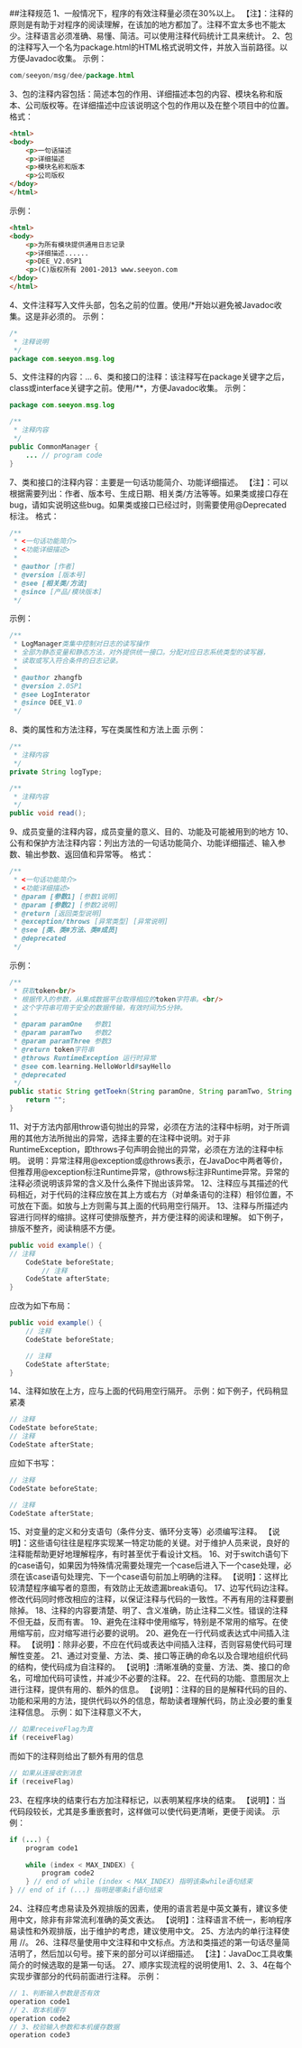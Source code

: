 ##注释规范
1、一般情况下，程序的有效注释量必须在30%以上。
【注】：注释的原则是有助于对程序的阅读理解，在该加的地方都加了。注释不宜太多也不能太少。注释语言必须准确、易懂、简洁。可以使用注释代码统计工具来统计。
2、包的注释写入一个名为package.html的HTML格式说明文件，并放入当前路径。以方便Javadoc收集。
示例：
```java
com/seeyon/msg/dee/package.html
```
3、包的注释内容包括：简述本包的作用、详细描述本包的内容、模块名称和版本、公司版权等。在详细描述中应该说明这个包的作用以及在整个项目中的位置。
格式：
```html
<html>
<body>
	<p>一句话描述
	<p>详细描述
	<p>模块名称和版本
	<p>公司版权
</bdoy>
</html>
```
示例：
```html
<html>
<body>
	<p>为所有模块提供通用日志记录
	<p>详细描述......
	<p>DEE_V2.0SP1
	<p>(C)版权所有 2001-2013 www.seeyon.com
</bdoy>
</html>
```
4、文件注释写入文件头部，包名之前的位置。使用/*开始以避免被Javadoc收集。这是非必须的。
示例：
```java
/*
 * 注释说明
 */
package com.seeyon.msg.log
```
5、文件注释的内容：...
6、类和接口的注释：该注释写在package关键字之后，class或interface关键字之前。使用/**，方便Javadoc收集。
示例：
```java
package com.seeyon.msg.log

/**
 * 注释内容
 */
public CommonManager {
	... // program code
}
```
7、类和接口的注释内容：主要是一句话功能简介、功能详细描述。
【注】：可以根据需要列出：作者、版本号、生成日期、相关类/方法等等。如果类或接口存在bug，请如实说明这些bug。如果类或接口已经过时，则需要使用@Deprecated标注。
格式：
```java
/**
 * <一句话功能简介>
 * <功能详细描述>
 * 
 * @author [作者]
 * @version [版本号]
 * @see [相关类/方法]
 * @since [产品/模块版本]
 */
```
示例：
```java
/**
 * LogManager类集中控制对日志的读写操作
 * 全部为静态变量和静态方法，对外提供统一接口。分配对应日志系统类型的读写器，
 * 读取或写入符合条件的日志记录。
 * 
 * @author zhangfb
 * @version 2.0SP1
 * @see LogInterator
 * @since DEE_V1.0
 */
```
8、类的属性和方法注释，写在类属性和方法上面
示例：
```java
/**
 * 注释内容
 */
private String logType;

/**
 * 注释内容
 */
public void read();
```
9、成员变量的注释内容，成员变量的意义、目的、功能及可能被用到的地方
10、公有和保护方法注释内容：列出方法的一句话功能简介、功能详细描述、输入参数、输出参数、返回值和异常等。
格式：
```java
/**
 * <一句话功能简介>
 * <功能详细描述>
 * @param [参数1] [参数1说明]
 * @param [参数2] [参数2说明]
 * @return [返回类型说明]
 * @exception/throws [异常类型] [异常说明]
 * @see [类、类#方法、类#成员]
 * @deprecated
 */
```
示例：
```java
/**
 * 获取token<br/>
 * 根据传入的参数，从集成数据平台取得相应的token字符串。<br/>
 * 这个字符串可用于安全的数据传输，有效时间为5分钟。
 *
 * @param paramOne   参数1
 * @param paramTwo   参数2
 * @param paramThree 参数3
 * @return token字符串
 * @throws RuntimeException 运行时异常
 * @see com.learning.HelloWorld#sayHello
 * @deprecated
 */
public static String getToekn(String paramOne, String paramTwo, String paramThree) throws RuntimeException {
    return "";
}
```
11、对于方法内部用throw语句抛出的异常，必须在方法的注释中标明，对于所调用的其他方法所抛出的异常，选择主要的在注释中说明。对于非RuntimeException，即throws子句声明会抛出的异常，必须在方法的注释中标明。
说明：异常注释用@exception或@throws表示，在JavaDoc中两者等价，但推荐用@exception标注Runtime异常，@throws标注非Runtime异常。异常的注释必须说明该异常的含义及什么条件下抛出该异常。
12、注释应与其描述的代码相近，对于代码的注释应放在其上方或右方（对单条语句的注释）相邻位置，不可放在下面。如放与上方则需与其上面的代码用空行隔开。
13、注释与所描述内容进行同样的缩排。这样可使排版整齐，并方便注释的阅读和理解。
如下例子，排版不整齐，阅读稍感不方便。
```java
public void example() {
// 注释 
	CodeState beforeState;
		// 注释
	CodeState afterState;
}
```
应改为如下布局：
```java
public void example() {
	// 注释 
	CodeState beforeState;

	// 注释
	CodeState afterState;
} 
```
14、注释如放在上方，应与上面的代码用空行隔开。
示例：如下例子，代码稍显紧凑
```java
// 注释 
CodeState beforeState;
// 注释
CodeState afterState; 
```
应如下书写：
```java
// 注释 
CodeState beforeState;

// 注释
CodeState afterState;
```
15、对变量的定义和分支语句（条件分支、循环分支等）必须编写注释。
【说明】：这些语句往往是程序实现某一特定功能的关键。对于维护人员来说，良好的注释能帮助更好地理解程序，有时甚至优于看设计文档。
16、对于switch语句下的case语句，如果因为特殊情况需要处理完一个case后进入下一个case处理，必须在该case语句处理完、下一个case语句前加上明确的注释。
【说明】：这样比较清楚程序编写者的意图，有效防止无故遗漏break语句。
17、边写代码边注释。修改代码同时修改相应的注释，以保证注释与代码的一致性。不再有用的注释要删除掉。
18、注释的内容要清楚、明了、含义准确，防止注释二义性。错误的注释不但无益，反而有害。
19、避免在注释中使用缩写，特别是不常用的缩写。在使用缩写前，应对缩写进行必要的说明。
20、避免在一行代码或表达式中间插入注释。
【说明】：除非必要，不应在代码或表达中间插入注释，否则容易使代码可理解性变差。
21、通过对变量、方法、类、接口等正确的命名以及合理地组织代码的结构，使代码成为自注释的。
【说明】:清晰准确的变量、方法、类、接口的命名，可增加代码可读性，并减少不必要的注释。
22、在代码的功能、意图层次上进行注释，提供有用的、额外的信息。
【说明】：注释的目的是解释代码的目的、功能和采用的方法，提供代码以外的信息，帮助读者理解代码，防止没必要的重复注释信息。
示例：如下注释意义不大，
```java
// 如果receiveFlag为真
if (receiveFlag)
```
而如下的注释则给出了额外有用的信息
```java
// 如果从连接收到消息
if (receiveFlag)
```
23、在程序块的结束行右方加注释标记，以表明某程序块的结束。
【说明】：当代码段较长，尤其是多重嵌套时，这样做可以使代码更清晰，更便于阅读。
示例：
```java
if (...) {
	program code1
	
	while (index < MAX_INDEX) {
		program code2
	} // end of while (index < MAX_INDEX) 指明该条while语句结束 
} // end of if (...) 指明是哪条if语句结束 
```
24、注释应考虑易读及外观排版的因素，使用的语言若是中英文兼有，建议多使用中文，除非有非常流利准确的英文表达。
【说明】：注释语言不统一，影响程序易读性和外观排版，出于维护的考虑，建议使用中文。
25、方法内的单行注释使用 //。
26、注释尽量使用中文注释和中文标点。方法和类描述的第一句话尽量简洁明了，然后加以句号。接下来的部分可以详细描述。
【注】：JavaDoc工具收集简介的时候选取的是第一句话。
27、顺序实现流程的说明使用1、2、3、4在每个实现步骤部分的代码前面进行注释。
示例：
```java
// 1、判断输入参数是否有效
operation code1
// 2、取本机缓存
operation code2
// 3、校验输入参数和本机缓存数据
operation code3
```
